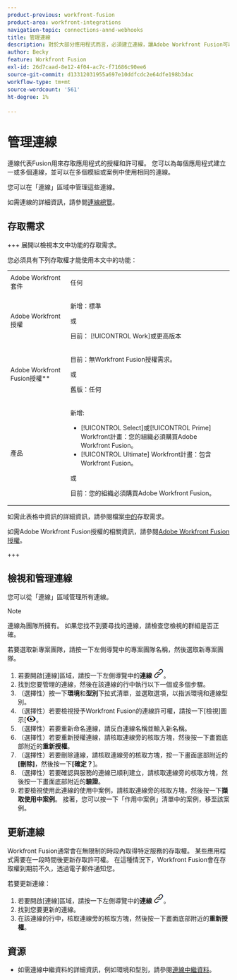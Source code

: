 ```yaml
---
product-previous: workfront-fusion
product-area: workfront-integrations
navigation-topic: connections-annd-webhooks
title: 管理連線
description: 對於大部分應用程式而言，必須建立連線，讓Adobe Workfront Fusion可以根據特定情境的設定與指定的協力廠商服務通訊。
author: Becky
feature: Workfront Fusion
exl-id: 26d7caad-8e12-4f04-ac7c-f71686c90ee6
source-git-commit: d13312031955a697e10ddfcdc2e64dfe198b3dac
workflow-type: tm+mt
source-wordcount: '561'
ht-degree: 1%

---
```


# 管理連線

連線代表Fusion用來存取應用程式的授權和許可權。 您可以為每個應用程式建立一或多個連線，並可以在多個模組或案例中使用相同的連線。

您可以在「連線」區域中管理這些連線。

如需連線的詳細資訊，請參閱[連線總覽](/help/workfront-fusion/get-started-with-fusion/understand-fusion/connection-overview.md)。

## 存取需求

+++ 展開以檢視本文中功能的存取需求。

您必須具有下列存取權才能使用本文中的功能：

<table style="table-layout:auto">
 <col> 
 <col> 
 <tbody> 
  <tr> 
   <td role="rowheader">Adobe Workfront套件</td> 
   <td> <p>任何</p> </td> 
  </tr> 
  <tr data-mc-conditions=""> 
   <td role="rowheader">Adobe Workfront授權</td> 
   <td> <p>新增：標準</p><p>或</p><p>目前： [!UICONTROL Work]或更高版本</p> </td> 
  </tr> 
  <tr> 
   <td role="rowheader">Adobe Workfront Fusion授權**</td> 
   <td>
   <p>目前：無Workfront Fusion授權需求。</p>
   <p>或</p>
   <p>舊版：任何 </p>
   </td> 
  </tr> 
  <tr> 
   <td role="rowheader">產品</td> 
   <td>
   <p>新增:</p> <ul><li>[!UICONTROL Select]或[!UICONTROL Prime] Workfront計畫：您的組織必須購買Adobe Workfront Fusion。</li><li>[!UICONTROL Ultimate] Workfront計畫：包含Workfront Fusion。</li></ul>
   <p>或</p>
   <p>目前：您的組織必須購買Adobe Workfront Fusion。</p>
   </td> 
  </tr>
 </tbody> 
</table>

如需此表格中資訊的詳細資訊，請參閱檔案[中的](/help/workfront-fusion/references/licenses-and-roles/access-level-requirements-in-documentation.md)存取需求。

如需Adobe Workfront Fusion授權的相關資訊，請參閱[Adobe Workfront Fusion授權](/help/workfront-fusion/set-up-and-manage-workfront-fusion/licensing-operations-overview/license-automation-vs-integration.md)。

+++

## 檢視和管理連線

您可以從「連線」區域管理所有連線。

>[!NOTE]
>
>連線為團隊所擁有。 如果您找不到要尋找的連線，請檢查您檢視的群組是否正確。
>
>若要選取新專案團隊，請按一下左側導覽中的專案團隊名稱，然後選取新專案團隊。

1. 若要開啟[連線]區域，請按一下左側導覽中的&#x200B;**連線** ![連線圖示](assets/connections-icon.png)。
1. 找到您要管理的連線，然後在該連線的行中執行以下一個或多個步驟。
1. （選擇性）按一下&#x200B;**環境**&#x200B;和&#x200B;**型別**&#x200B;下拉式清單，並選取選項，以指派環境和連線型別。
1. （選擇性）若要檢視授予Workfront Fusion的連線許可權，請按一下[檢視]圖示&lbrack;![檢視該連線的連線許可權](assets/view-connection-permissions.png)。
1. （選擇性）若要重新命名連線，請反白連線名稱並輸入新名稱。
1. （選擇性）若要重新授權連線，請核取連線旁的核取方塊，然後按一下畫面底部附近的&#x200B;**重新授權**。
1. （選擇性）若要刪除連線，請核取連線旁的核取方塊，按一下畫面底部附近的&#x200B;**[刪除]**，然後按一下&#x200B;**[確定？**]。
1. （選擇性）若要確認與服務的連線已順利建立，請核取連線旁的核取方塊，然後按一下畫面底部附近的&#x200B;**驗證**。
1. 若要檢視使用此連線的使用中案例，請核取連線旁的核取方塊，然後按一下&#x200B;**擷取使用中案例**。 接著，您可以按一下「作用中案例」清單中的案例，移至該案例。

## 更新連線

Workfront Fusion通常會在無限制的時段內取得特定服務的存取權。 某些應用程式需要在一段時間後更新存取許可權。 在這種情況下，Workfront Fusion會在存取權到期前不久，透過電子郵件通知您。

若要更新連線：

1. 若要開啟[連線]區域，請按一下左側導覽中的&#x200B;**連線** ![連線圖示](assets/connections-icon.png)。
1. 找到您要更新的連線。
1. 在該連線的行中，核取連線旁的核取方塊，然後按一下畫面底部附近的&#x200B;**重新授權**。

## 資源

* 如需連線中繼資料的詳細資訊，例如環境和型別，請參閱[連線中繼資料](/help/workfront-fusion/references/connections/connection-metadata.md)。
